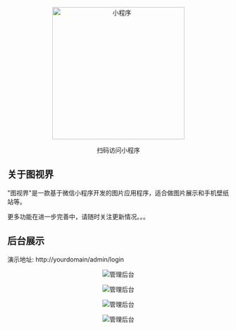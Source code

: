 <p align="center"><img src="https://img1.imgtp.com/2023/08/12/s9yRR4Vf.jpg" width="300" alt="小程序"></p>
<p align="center">扫码访问小程序</p>

## 关于图视界

"图视界"是一款基于微信小程序开发的图片应用程序，适合做图片展示和手机壁纸站等。

更多功能在进一步完善中，请随时关注更新情况。。。

## 后台展示

演示地址:
http://yourdomain/admin/login

<p align="center"><img src="https://img1.imgtp.com/2023/08/14/qxfb0jGK.png" alt="管理后台"></p>

<p align="center"><img src="https://img1.imgtp.com/2023/08/14/um6GINEC.png" alt="管理后台"></p>

<p align="center"><img src="https://img1.imgtp.com/2023/08/14/EY5tA52P.png" alt="管理后台"></p>

<p align="center"><img src="https://img1.imgtp.com/2023/08/14/hdbavZS0.png" alt="管理后台"></p>
